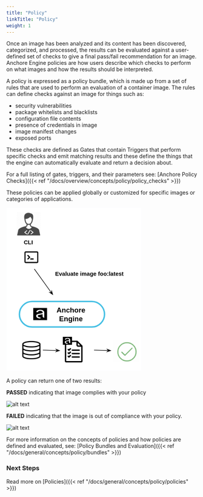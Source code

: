 ```yaml
---
title: "Policy"
linkTitle: "Policy"
weight: 1
---
```


Once an image has been analyzed and its content has been discovered, categorized, and processed, the results can be evaluated against a user-defined set of checks to give a final pass/fail recommendation for an image. Anchore Engine policies are how users describe which checks to perform on what images and how the results should be interpreted.

 A policy is expressed as a policy bundle, which is made up from a set of rules that are used to perform an evaluation of a container image. The rules can define checks against an image for things such as:

- security vulnerabilities
- package whitelists and blacklists
- configuration file contents
- presence of credentials in image
- image manifest changes
- exposed ports

These checks are defined as Gates that contain Triggers that perform specific checks and emit matching results and these define the things that the engine can automatically evaluate and return a decision about.

For a full listing of gates, triggers, and their parameters see: [Anchore Policy Checks]({{< ref "/docs/overview/concepts/policy/policy_checks" >}})

These policies can be applied globally or customized for specific images or categories of applications.

![alt text](AnchorePolicyEval.png)

A policy can return one of two results:

**PASSED** indicating that image complies with your policy

![alt text](https://anchore.com/wp-content/uploads/2017/07/pass.png)

**FAILED** indicating that the image is out of compliance with your policy.

![alt text](https://anchore.com/wp-content/uploads/2017/07/fail.png)

For more information on the concepts of policies and how policies are defined and evaluated, see: [Policy Bundles and Evaluation]({{< ref "/docs/general/concepts/policy/bundles" >}})

### Next Steps

Read more on [Policies]({{< ref "/docs/general/concepts/policy/policies" >}})
